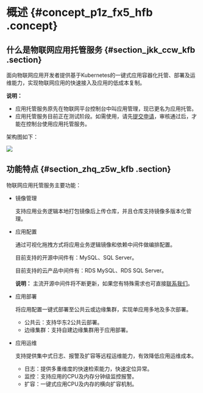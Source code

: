 # 概述 {#concept_p1z_fx5_hfb .concept}

## 什么是物联网应用托管服务 {#section_jkk_ccw_kfb .section}

面向物联网应用开发者提供基于Kubernetes的一键式应用容器化托管、部署及运维能力，实现物联网应用的快速接入及应用的低成本复制。

**说明：** 

-   应用托管服务原先在物联网平台控制台中叫应用管理，现已更名为应用托管。
-   应用托管服务目前正在测试阶段。如需使用，请先[提交申请](https://cn.aliyun.com/product/iot-apphosting)，审核通过后，才能在控制台使用应用托管服务。

架构图如下：

![](http://static-aliyun-doc.oss-cn-hangzhou.aliyuncs.com/assets/img/22221/155012529513263_zh-CN.png)

## 功能特点 {#section_zhq_z5w_kfb .section}

物联网应用托管服务主要功能：

-   镜像管理

    支持应用业务逻辑本地打包镜像后上传仓库，并且仓库支持镜像多版本化管理。

-   应用配置

    通过可视化拖拽方式将应用业务逻辑镜像和依赖中间件做编排配置。

    目前支持的开源中间件有：MySQL、SQL Server。

    目前支持的云产品中间件有：RDS MySQL、RDS SQL Server。

    **说明：** 主流开源中间件将不断更新，如果您有特殊需求也可直接[联系我们](https://workorder.console.aliyun.com)。

-   应用部署

    将应用配置一键式部署至公共云或边缘集群，实现单应用多地及多次部署。

    -   公共云：支持华东2公共云部署。
    -   边缘集群：支持自建边缘集群用于应用部署。
-   应用运维

    支持提供集中式日志、报警及扩容等远程运维能力，有效降低应用运维成本。

    -   日志：提供多重维度的快速检索能力，快速定位异常。
    -   监控：支持应用的CPU及内存分钟级监控报警。
    -   扩容：一键式应用CPU及内存的横向扩容机制。

